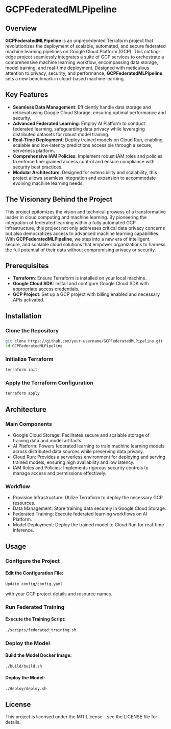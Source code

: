# GCPFederatedMLPipeline

## Overview

**GCPFederatedMLPipeline** is an unprecedented Terraform project that revolutionizes the deployment of scalable, automated, and secure federated machine learning pipelines on Google Cloud Platform (GCP). This cutting-edge project seamlessly integrates a suite of GCP services to orchestrate a comprehensive machine learning workflow, encompassing data storage, model training, and real-time deployment. Designed with meticulous attention to privacy, security, and performance, **GCPFederatedMLPipeline** sets a new benchmark in cloud-based machine learning.

## Key Features

- **Seamless Data Management**: Efficiently handle data storage and retrieval using Google Cloud Storage, ensuring optimal performance and security.
- **Advanced Federated Learning**: Employ AI Platform to conduct federated learning, safeguarding data privacy while leveraging distributed datasets for robust model training.
- **Real-Time Deployment**: Deploy trained models on Cloud Run, enabling scalable and low-latency predictions accessible through a secure, serverless platform.
- **Comprehensive IAM Policies**: Implement robust IAM roles and policies to enforce fine-grained access control and ensure compliance with security best practices.
- **Modular Architecture**: Designed for extensibility and scalability, this project allows seamless integration and expansion to accommodate evolving machine learning needs.

## The Visionary Behind the Project

This project epitomizes the vision and technical prowess of a transformative leader in cloud computing and machine learning. By pioneering the integration of federated learning within a fully automated GCP infrastructure, this project not only addresses critical data privacy concerns but also democratizes access to advanced machine learning capabilities. With **GCPFederatedMLPipeline**, we step into a new era of intelligent, secure, and scalable cloud solutions that empower organizations to harness the full potential of their data without compromising privacy or security.

## Prerequisites

- **Terraform**: Ensure Terraform is installed on your local machine.
- **Google Cloud SDK**: Install and configure Google Cloud SDK with appropriate access credentials.
- **GCP Project**: Set up a GCP project with billing enabled and necessary APIs activated.

## Installation

### Clone the Repository
```sh
git clone https://github.com/your-username/GCPFederatedMLPipeline.git
cd GCPFederatedMLPipeline
```
### Initialize Terraform
```sh
terraform init
```
### Apply the Terraform Configuration
```sh
terraform apply
```
## Architecture
### Main Components
- Google Cloud Storage: Facilitates secure and scalable storage of training data and model artifacts.
- AI Platform: Powers federated learning to train machine learning models across distributed data sources while preserving data privacy.
- Cloud Run: Provides a serverless environment for deploying and serving trained models, ensuring high availability and low latency.
- IAM Roles and Policies: Implements rigorous security controls to manage access and permissions effectively.
### Workflow
- Provision Infrastructure: Utilize Terraform to deploy the necessary GCP resources.
- Data Management: Store training data securely in Google Cloud Storage.
- Federated Training: Execute federated learning workflows on AI Platform.
- Model Deployment: Deploy the trained model to Cloud Run for real-time inference.
## Usage
### Configure the Project
#### Edit the Configuration File: 
```sh
Update config/config.yaml
```
with your GCP project details and resource names.
### Run Federated Training
#### Execute the Training Script:
```sh
./scripts/federated_training.sh
```
### Deploy the Model
#### Build the Model Docker Image:
```sh
./build/build.sh
```
#### Deploy the Model:
```sh
./deploy/deploy.sh
```
## License
This project is licensed under the MIT License - see the LICENSE file for details.
